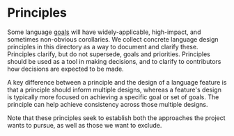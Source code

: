 # Principles

<!--
Part of the Carbon Language, under the Apache License v2.0 with LLVM
Exceptions. See /LICENSE for license information.
SPDX-License-Identifier: Apache-2.0 WITH LLVM-exception
-->

Some language [goals](../goals.md) will have widely-applicable, high-impact, and
sometimes non-obvious corollaries. We collect concrete language design
principles in this directory as a way to document and clarify these. Principles
clarify, but do not supersede, goals and priorities. Principles should be used
as a tool in making decisions, and to clarify to contributors how decisions are
expected to be made.

A key difference between a principle and the design of a language feature is
that a principle should inform multiple designs, whereas a feature's design is
typically more focused on achieving a specific goal or set of goals. The
principle can help achieve consistency across those multiple designs.

Note that these principles seek to establish both the approaches the project
wants to pursue, as well as those we want to exclude.
